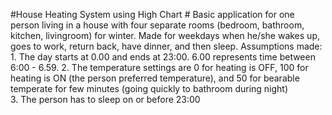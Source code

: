 #House Heating System using High Chart #
Basic application for one person living in a house with four separate rooms (bedroom, bathroom, kitchen, livingroom) for winter. Made for weekdays when he/she wakes up, goes to work, return back, have dinner, and then sleep.
Assumptions made:
    1. The day starts at 0.00 and ends at 23:00. 6.00 represents time between 6:00 - 6.59.
    2. The temperature settings are 0 for heating is OFF, 100 for heating is ON (the person preferred temperature), and 50 for bearable temperate for few minutes (going quickly to bathroom during night)  
    3. The person has to sleep on or before 23:00
